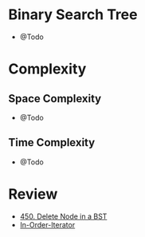 # Binary Search Tree
- @Todo
  
# Complexity

## Space Complexity
- @Todo

## Time Complexity
- @Todo

# Review
- [450. Delete Node in a BST](https://leetcode.com/problems/delete-node-in-a-bst/description)
- [In-Order-Iterator](https://leetcode.com/problems/binary-search-tree-iterator/description)
